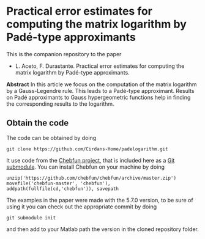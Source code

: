 # Practical error estimates for computing the matrix logarithm by Padé-type approximants

This is the companion repository to the paper
- L. Aceto, F. Durastante. Practical error estimates for computing the matrix logarithm by Padé-type approximants.

**Abstract** In this article we focus on the computation of the matrix logarithm by a Gauss-Legendre rule. This leads to a Padé-type approximant. 
Results on Padé approximants to Gauss hypergeometric functions help in finding the corresponding results to the logarithm. 

## Obtain the code

The code can be obtained by doing
```
git clone https://github.com/Cirdans-Home/padelogarithm.git
``` 
It use code from the [Chebfun project](https://www.chebfun.org/), that is included here as a [Git submodule](https://www.git-scm.com/book/en/v2/Git-Tools-Submodules).
You can install Chebfun on your machine by doing
```
unzip('https://github.com/chebfun/chebfun/archive/master.zip')
movefile('chebfun-master', 'chebfun'), addpath(fullfile(cd,'chebfun')), savepath
```
The examples in the paper were made with the 5.7.0 version, to be sure of using it
you can check out the appropriate commit by doing
```
git submodule init
```
and then add to your Matlab path the version in the cloned repository folder.
